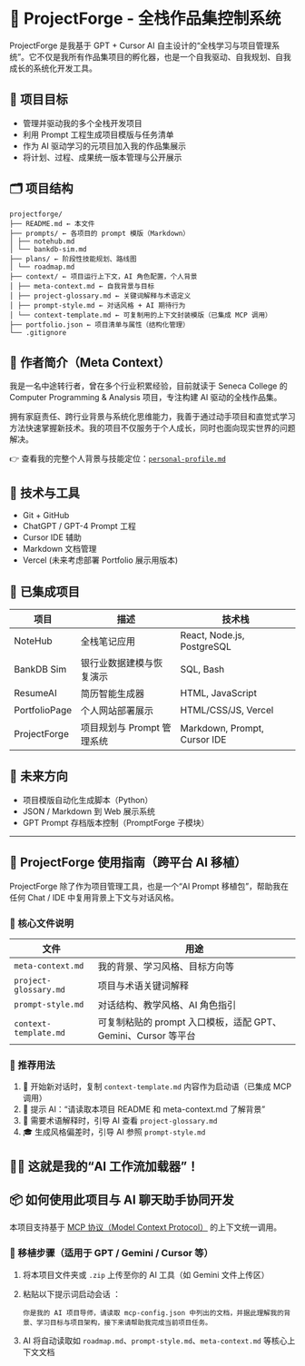 # 🧠 ProjectForge - 全栈作品集控制系统

ProjectForge 是我基于 GPT + Cursor AI 自主设计的“全栈学习与项目管理系统”。它不仅是我所有作品集项目的孵化器，也是一个自我驱动、自我规划、自我成长的系统化开发工具。

## 🎯 项目目标

- 管理并驱动我的多个全栈开发项目
- 利用 Prompt 工程生成项目模版与任务清单
- 作为 AI 驱动学习的元项目加入我的作品集展示
- 将计划、过程、成果统一版本管理与公开展示

## 🗂️ 项目结构

```
projectforge/
├── README.md ← 本文件
├── prompts/ ← 各项目的 prompt 模版（Markdown）
│ ├── notehub.md
│ └── bankdb-sim.md
├── plans/ ← 阶段性技能规划、路线图
│ └── roadmap.md
├── context/ ← 项目运行上下文，AI 角色配置，个人背景
│ ├── meta-context.md ← 自我背景与目标
│ ├── project-glossary.md ← 关键词解释与术语定义
│ ├── prompt-style.md ← 对话风格 + AI 期待行为
│ └── context-template.md ← 可复制用的上下文封装模版（已集成 MCP 调用）
├── portfolio.json ← 项目清单与属性（结构化管理）
└── .gitignore
```

## 👤 作者简介（Meta Context）

我是一名中途转行者，曾在多个行业积累经验，目前就读于 Seneca College 的 Computer Programming & Analysis 项目，专注构建 AI 驱动的全栈作品集。

拥有家庭责任、跨行业背景与系统化思维能力，我善于通过动手项目和直觉式学习方法快速掌握新技术。我的项目不仅服务于个人成长，同时也面向现实世界的问题解决。

👉 查看我的完整个人背景与技能定位：[`personal-profile.md`](./personal-profile.md)

## 🔧 技术与工具

- Git + GitHub
- ChatGPT / GPT-4 Prompt 工程
- Cursor IDE 辅助
- Markdown 文档管理
- Vercel (未来考虑部署 Portfolio 展示用版本)

## 🚀 已集成项目

| 项目 | 描述 | 技术栈 |
|------|------|--------|
| NoteHub | 全栈笔记应用 | React, Node.js, PostgreSQL |
| BankDB Sim | 银行业数据建模与恢复演示 | SQL, Bash |
| ResumeAI | 简历智能生成器 | HTML, JavaScript |
| PortfolioPage | 个人网站部署展示 | HTML/CSS/JS, Vercel |
| ProjectForge | 项目规划与 Prompt 管理系统 | Markdown, Prompt, Cursor IDE |

## 🧪 未来方向

- 项目模版自动化生成脚本（Python）
- JSON / Markdown 到 Web 展示系统
- GPT Prompt 存档版本控制（PromptForge 子模块）

---

## 🧰 ProjectForge 使用指南（跨平台 AI 移植）

ProjectForge 除了作为项目管理工具，也是一个“AI Prompt 移植包”，帮助我在任何 Chat / IDE 中复用背景上下文与对话风格。

### 📂 核心文件说明

| 文件 | 用途 |
|------|------|
| `meta-context.md` | 我的背景、学习风格、目标方向等 |
| `project-glossary.md` | 项目与术语关键词解释 |
| `prompt-style.md` | 对话结构、教学风格、AI 角色指引 |
| `context-template.md` | 可复制粘贴的 prompt 入口模板，适配 GPT、Gemini、Cursor 等平台 |（已集成 MCP 调用）

### 🧠 推荐用法

1. 💬 开始新对话时，复制 `context-template.md` 内容作为启动语（已集成 MCP 调用）
2. 📎 提示 AI：“请读取本项目 README 和 meta-context.md 了解背景”
3. 🔄 需要术语解释时，引导 AI 查看 `project-glossary.md`
4. 🎓 生成风格偏差时，引导 AI 参照 `prompt-style.md`

🧙‍♂️ 这就是我的“AI 工作流加载器”！
---

## 📦 如何使用此项目与 AI 聊天助手协同开发

本项目支持基于 [MCP 协议（Model Context Protocol）](https://modelcontext.org/) 的上下文统一调用。

### 📌 移植步骤（适用于 GPT / Gemini / Cursor 等）

1. 将本项目文件夹或 `.zip` 上传至你的 AI 工具（如 Gemini 文件上传区）
2. 粘贴以下提示词启动会话 ：

   ```
   你是我的 AI 项目导师，请读取 mcp-config.json 中列出的文档，并据此理解我的背景、学习目标与项目架构，接下来请帮助我完成当前项目任务。
   ```

3. AI 将自动读取如 `roadmap.md`、`prompt-style.md`、`meta-context.md` 等核心上下文文档
